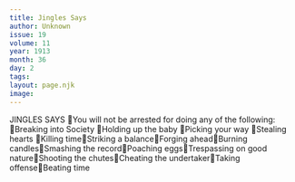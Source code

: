 ```yaml
---
title: Jingles Says
author: Unknown
issue: 19
volume: 11
year: 1913
month: 36
day: 2
tags:
layout: page.njk
image:
---
```

JINGLES SAYS You will not be arrested for doing any of the following: Breaking into Society Holding up the baby Picking your way Stealing hearts Killing timeStriking a balanceForging aheadBurning candlesSmashing the recordPoaching eggsTrespassing on good natureShooting the chutesCheating the undertakerTaking offenseBeating time
